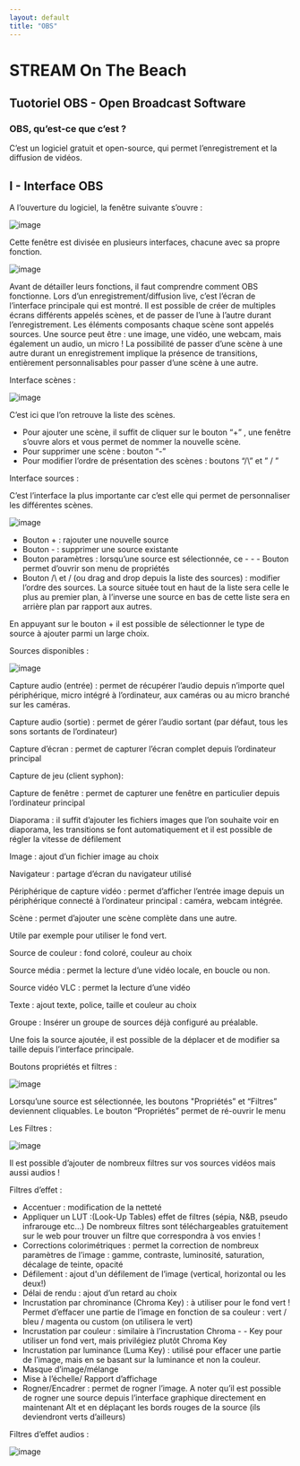 ```yaml
---
layout: default
title: "OBS"
---
```

# STREAM On The Beach

## Tuotoriel OBS - Open Broadcast Software

### OBS, qu’est-ce que c’est ?

C’est un logiciel gratuit et open-source, qui permet l’enregistrement et la diffusion de vidéos.

## I - Interface OBS

A l’ouverture du logiciel, la fenêtre suivante s’ouvre :

![image](/resources/OBS1.JPG)

Cette fenêtre est divisée en plusieurs interfaces, chacune avec sa propre fonction.

![image](/resources/OBS2.JPG)

Avant de détailler leurs fonctions, il faut comprendre comment OBS fonctionne. Lors d’un enregistrement/diffusion live, c’est l’écran de l’interface principale qui est montré. Il est possible de créer de multiples écrans différents appelés scènes, et de passer de l’une à l’autre durant l’enregistrement. Les éléments composants chaque scène sont appelés sources. Une source peut être : une image, une vidéo, une webcam, mais également un audio, un micro !
La possibilité de passer d’une scène à une autre durant un enregistrement implique la présence de transitions, entièrement personnalisables pour passer d’une scène à une autre.

Interface scènes :

![image](/resources/OBS3.JPG)

C’est ici que l’on retrouve la liste des scènes.

- Pour ajouter une scène, il suffit de cliquer sur le bouton “+” , une fenêtre s’ouvre alors et vous permet de nommer la nouvelle scène.
- Pour supprimer une scène : bouton “-”
- Pour modifier l’ordre de présentation des scènes : boutons “/\” et ” \/ ”

Interface sources :

C’est l’interface la plus importante car c’est elle qui permet de personnaliser les différentes scènes.

![image](/resources/OBS4.JPG)

- Bouton + : rajouter une nouvelle source
- Bouton - : supprimer une source existante
- Bouton paramètres : lorsqu’une source est sélectionnée, ce - - - Bouton permet d’ouvrir son menu de propriétés
- Bouton /\ et \/ (ou drag and drop depuis la liste des sources) : modifier l’ordre des sources. La source située tout en haut de la liste sera celle le plus au premier plan, à l’inverse une source en bas de cette liste sera en arrière plan par rapport aux autres.

En appuyant sur le bouton + il est possible de sélectionner le type de source à ajouter parmi un large choix.

Sources disponibles :

![image](/resources/OBS5.JPG)

Capture audio (entrée) : permet de récupérer l’audio depuis n’importe quel périphérique, micro intégré à l’ordinateur, aux caméras ou au micro branché sur les caméras.

Capture audio (sortie) : permet de gérer l’audio sortant (par défaut, tous les sons sortants de l’ordinateur)

Capture d’écran : permet de capturer l’écran complet depuis l’ordinateur principal

Capture de jeu (client syphon):

Capture de fenêtre : permet de capturer une fenêtre en particulier depuis l’ordinateur principal

Diaporama : il suffit d’ajouter les fichiers images que l’on souhaite voir en diaporama, les transitions se font automatiquement et il est possible de régler la vitesse de défilement

Image : ajout d’un fichier image au choix

Navigateur : partage d’écran du navigateur utilisé

Périphérique de capture vidéo : permet d’afficher l’entrée image depuis un périphérique connecté à l’ordinateur principal : caméra, webcam intégrée.

Scène : permet d’ajouter une scène complète dans une autre.

Utile par exemple pour utiliser le fond vert.

Source de couleur : fond coloré, couleur au choix

Source média : permet la lecture d’une vidéo locale, en boucle ou non.

Source vidéo VLC : permet la lecture d’une vidéo

Texte : ajout texte, police, taille et couleur au choix

Groupe : Insérer un groupe de sources déjà configuré au préalable.

Une fois la source ajoutée, il est possible de la déplacer et de modifier sa taille depuis l’interface principale.

Boutons propriétés et filtres :

![image](/resources/OBS6.JPG)

Lorsqu’une source est sélectionnée, les boutons "Propriétés” et “Filtres” deviennent cliquables. Le bouton “Propriétés” permet de ré-ouvrir le menu

Les Filtres :

![image](/resources/OBS7.JPG)

Il est possible d’ajouter de nombreux filtres sur vos sources vidéos mais aussi audios !

Filtres d’effet :

- Accentuer : modification de la netteté
- Appliquer un LUT :(Look-Up Tables)  effet de filtres (sépia, N&B, pseudo infrarouge etc…) De nombreux filtres sont téléchargeables gratuitement sur le web pour trouver un filtre que correspondra à vos envies !
- Corrections colorimétriques : permet la correction de nombreux paramètres de l’image : gamme, contraste, luminosité, saturation, décalage de teinte, opacité
- Défilement : ajout d'un défilement de l’image (vertical, horizontal ou les deux!)
- Délai de rendu : ajout d’un retard au choix
- Incrustation par chrominance (Chroma Key) : à utiliser pour le fond vert ! Permet d’effacer une partie de l’image en fonction de sa couleur : vert / bleu / magenta ou custom (on utilisera le vert)
- Incrustation par couleur : similaire à l’incrustation Chroma - - Key pour utiliser un fond vert, mais privilégiez plutôt Chroma Key
- Incrustation par luminance (Luma Key) : utilisé pour effacer une partie de l’image, mais en se basant sur la luminance et non la couleur.
- Masque d’image/mélange
- Mise à l’échelle/ Rapport d’affichage
- Rogner/Encadrer : permet de rogner l’image. A noter qu’il est possible de rogner une source depuis l’interface graphique directement en maintenant Alt et en déplaçant les bords rouges de la source (ils deviendront verts d’ailleurs)

Filtres d’effet audios :

![image](/resources/OBS8.JPG)
